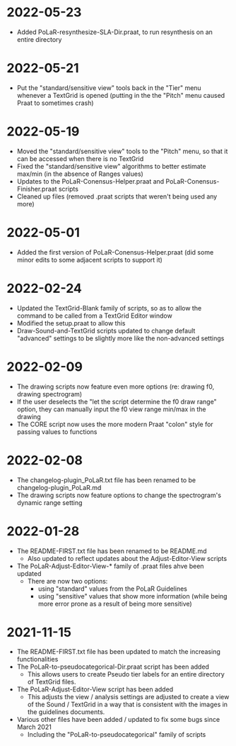 # 2022-05-23
* Added PoLaR-resynthesize-SLA-Dir.praat, to run resynthesis on an entire directory


# 2022-05-21
* Put the "standard/sensitive view" tools back in the "Tier" menu whenever a TextGrid is opened (putting in the the "Pitch" menu caused Praat to sometimes crash)


# 2022-05-19
* Moved the "standard/sensitive view" tools to the "Pitch" menu, so that it can be accessed when there is no TextGrid
* Fixed the "standard/sensitive view" algorithms to better estimate max/min (in the absence of Ranges values)
* Updates to the PoLaR-Conensus-Helper.praat and PoLaR-Conensus-Finisher.praat scripts
* Cleaned up files (removed .praat scripts that weren't being used any more)


# 2022-05-01
* Added the first version of PoLaR-Conensus-Helper.praat (did some minor edits to some adjacent scripts to support it)


# 2022-02-24
* Updated the TextGrid-Blank family of scripts, so as to allow the command to be called from a TextGrid Editor window
* Modified the setup.praat to allow this
* Draw-Sound-and-TextGrid scripts updated to change default "advanced" settings to be slightly more like the non-advanced settings


# 2022-02-09
* The drawing scripts now feature even more options (re: drawing f0, drawing spectrogram)
* If the user deselects the "let the script determine the f0 draw range" option, they can manually input the f0 view range min/max in the drawing
* The CORE script now uses the more modern Praat "colon" style for passing values to functions


# 2022-02-08
* The changelog-plugin_PoLaR.txt file has been renamed to be changelog-plugin_PoLaR.md
* The drawing scripts now feature options to change the spectrogram's dynamic range setting


# 2022-01-28
* The README-FIRST.txt file has been renamed to be README.md
	- Also updated to reflect updates about the Adjust-Editor-View scripts
* The PoLaR-Adjust-Editor-View-* family of .praat files ahve been updated
	- There are now two options:
		* using "standard" values from the PoLaR Guidelines
		* using "sensitive" values that show more information (while being more error prone as a result of being more sensitive)


# 2021-11-15
* The README-FIRST.txt file has been updated to match the increasing functionalities
* The PoLaR-to-pseudocategorical-Dir.praat script has been added
	- This allows users to create Pseudo tier labels for an entire directory of TextGrid files.
* The PoLaR-Adjust-Editor-View script has been added
	- This adjusts the view / analysis settings are adjusted to create a view of the Sound / TextGrid in a way that is consistent with the images in the guidelines documents.
* Various other files have been added / updated to fix some bugs since March 2021
	- Including the "PoLaR-to-pseudocategorical" family of scripts
